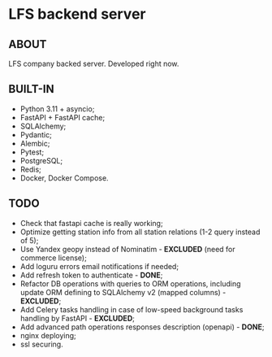 # **LFS backend server**

## ABOUT
LFS company backed server. Developed right now.

## BUILT-IN
- Python 3.11 + asyncio;
- FastAPI + FastAPI cache;
- SQLAlchemy;
- Pydantic;
- Alembic;
- Pytest;
- PostgreSQL;
- Redis;
- Docker, Docker Compose.

## TODO
- Check that fastapi cache is really working;
- Optimize getting station info from all station relations (1-2 query instead of 5);
- Use Yandex geopy instead of Nominatim - **EXCLUDED** (need for commerce license);
- Add loguru errors email notifications if needed;
- Add refresh token to authenticate - **DONE**;
- Refactor DB operations with queries to ORM operations, including update ORM defining to SQLAlchemy v2 (mapped columns) - **EXCLUDED**;
- Add Celery tasks handling in case of low-speed background tasks handling by FastAPI - **EXCLUDED**;
- Add advanced path operations responses description (openapi) - **DONE**;
- nginx deploying;
- ssl securing.